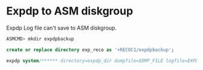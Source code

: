 # Expdp to ASM diskgroup

Expdp Log file can't save to ASM diskgroup.

```sql
ASMCMD> mkdir expdpbackup 

create or replace directory exp_reco as '+RECOC1/expdpbackup';

expdp system/****** directory=expdp_dir dumpfile=$DMP_FILE logfile=EXPDP_DIR:$LOG_FILE full=y 
```



